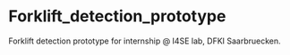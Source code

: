 # Forklift_detection_prototype
Forklift detection prototype for internship @ I4SE lab, DFKI Saarbruecken.
